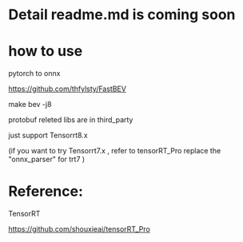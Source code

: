 
# Detail readme.md is coming soon 

# how to use

pytorch to onnx

https://github.com/thfylsty/FastBEV
 
make bev -j8


protobuf releted libs are in third_party

just support Tensorrt8.x

(if you want to try Tensorrt7.x , refer to tensorRT_Pro replace the "onnx_parser" for trt7 )

# Reference:

TensorRT

https://github.com/shouxieai/tensorRT_Pro